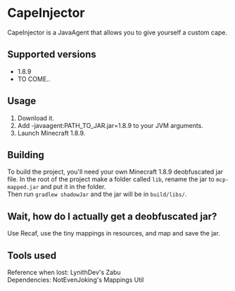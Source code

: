 # CapeInjector
CapeInjector is a JavaAgent that allows you to give yourself a custom cape.
## Supported versions
- 1.8.9
- TO COME..
## Usage
1. Download it.
2. Add -javaagent:PATH_TO_JAR.jar=1.8.9 to your JVM arguments.
3. Launch Minecraft 1.8.9.
## Building
To build the project, you'll need your own Minecraft 1.8.9 deobfuscated jar file. In the root of the project make a folder called `lib`, rename the jar to `mcp-mapped.jar` and put it in the folder. <br >
Then run `gradlew shadowJar` and the jar will be in `build/libs/`.
## Wait, how do I actually get a deobfuscated jar?
Use Recaf, use the tiny mappings in resources, and map and save the jar.
## Tools used
Reference when lost: LynithDev's Zabu <br >
Dependencies: NotEvenJoking's Mappings Util 